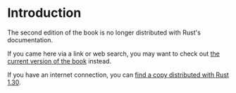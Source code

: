 # Introduction

The second edition of the book is no longer distributed with Rust's documentation.

If you came here via a link or web search, you may want to check out [the current version of the book](../ch00-00-introduction.html) instead.

If you have an internet connection, you can [find a copy distributed with Rust 1.30](https://doc.rust-lang.org/1.30.0/book/second-edition/ch00-00-introduction.html).